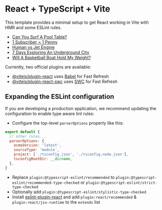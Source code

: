# React + TypeScript + Vite

This template provides a minimal setup to get React working in Vite with HMR and some ESLint rules.

<!-- YOUTUBE:START -->
- [Can You Surf A Pool Table?](https://www.youtube.com/watch?v=HHV4WT8AA1w)
- [1 Subscriber = 1 Penny](https://www.youtube.com/watch?v=9UtcHPCEBgg)
- [Human vs Jet Engine](https://www.youtube.com/watch?v=ZNt_GoOBHq8)
- [7 Days Exploring An Underground City](https://www.youtube.com/watch?v=bn0Kh9c4Zv4)
- [Will A Basketball Boat Hold My Weight?](https://www.youtube.com/watch?v=dDVFnfCwjHA)
<!-- YOUTUBE:END -->

Currently, two official plugins are available:

- [@vitejs/plugin-react](https://github.com/vitejs/vite-plugin-react/blob/main/packages/plugin-react/README.md) uses [Babel](https://babeljs.io/) for Fast Refresh
- [@vitejs/plugin-react-swc](https://github.com/vitejs/vite-plugin-react-swc) uses [SWC](https://swc.rs/) for Fast Refresh

## Expanding the ESLint configuration

If you are developing a production application, we recommend updating the configuration to enable type aware lint rules:

- Configure the top-level `parserOptions` property like this:

```js
export default {
  // other rules...
  parserOptions: {
    ecmaVersion: 'latest',
    sourceType: 'module',
    project: ['./tsconfig.json', './tsconfig.node.json'],
    tsconfigRootDir: __dirname,
  },
}
```

- Replace `plugin:@typescript-eslint/recommended` to `plugin:@typescript-eslint/recommended-type-checked` or `plugin:@typescript-eslint/strict-type-checked`
- Optionally add `plugin:@typescript-eslint/stylistic-type-checked`
- Install [eslint-plugin-react](https://github.com/jsx-eslint/eslint-plugin-react) and add `plugin:react/recommended` & `plugin:react/jsx-runtime` to the `extends` list
